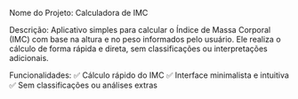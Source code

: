Nome do Projeto: Calculadora de IMC

Descrição:
Aplicativo simples para calcular o Índice de Massa Corporal (IMC) com base na altura e no peso informados pelo usuário. Ele realiza o cálculo de forma rápida e direta, sem classificações ou interpretações adicionais.

Funcionalidades:
✅ Cálculo rápido do IMC
✅ Interface minimalista e intuitiva
✅ Sem classificações ou análises extras
